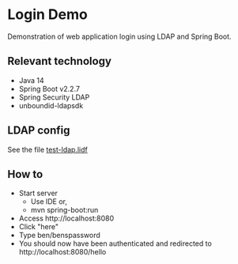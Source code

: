 # Login Demo 
Demonstration of web application login using LDAP and Spring Boot. 

## Relevant technology 
* Java 14
* Spring Boot v2.2.7
* Spring Security LDAP
* unboundid-ldapsdk

## LDAP config
See the file [test-ldap.lidf](https://github.com/Avec112/spring-security-ldap/blob/master/src/main/resources/test-ldap.ldif)

## How to
* Start server
  * Use IDE or,
  * mvn spring-boot:run
* Access http://localhost:8080
* Click "here"
* Type ben/benspassword
* You should now have been authenticated and redirected to http://localhost:8080/hello


